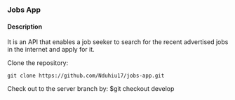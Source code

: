 ### Jobs App

#### Description
It is an API that enables a job seeker to search for the recent advertised jobs in the internet and apply for it.

Clone the repository: 

```git clone https://github.com/Nduhiu17/jobs-app.git```

Check out to the server branch by:
$git checkout develop